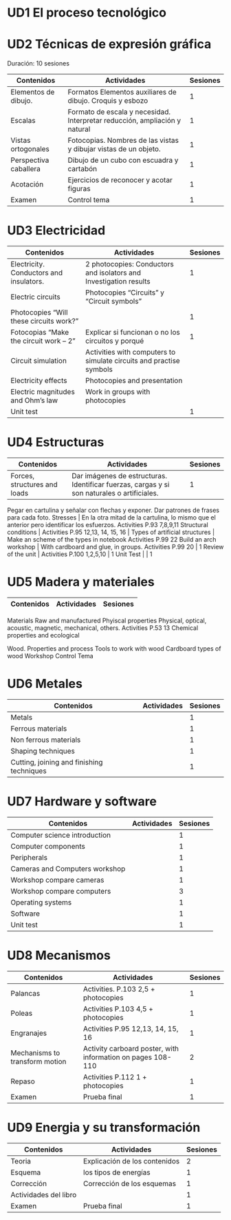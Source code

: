 # UD1 El proceso tecnológico

# UD2 Técnicas de expresión gráfica

Duración: 10 sesiones

Contenidos | Actividades | Sesiones
-- | -- | --
Elementos de dibujo. | Formatos Elementos auxiliares de dibujo. Croquis y esbozo | 1
Escalas | Formato de escala y necesidad.  Interpretar  reducción, ampliación y natural | 1
Vistas ortogonales | Fotocopias. Nombres de las vistas y dibujar vistas de un objeto. | 1
Perspectiva caballera | Dibujo  de un cubo con escuadra y  cartabón | 1
Acotación | Ejercicios de reconocer y acotar figuras | 1
Examen | Control tema | 1


# UD3 Electricidad

Contenidos | Actividades | Sesiones
-- | -- | --
Electricity. Conductors and insulators. | 2 photocopies: Conductors and isolators and Investigation results | 1
Electric circuits | Photocopies “Circuits” y “Circuit symbols” | 
Photocopies “Will these circuits work?” |  | 1
Fotocopias “Make the circuit work – 2” | Explicar si funcionan o no los circuitos y porqué | 1
Circuit simulation | Activities with computers to simulate circuits and practise symbols | 
Electricity effects | Photocopies and presentation | 
Electric magnitudes and Ohm’s law | Work in groups with photocopies
Unit test |  | 1

# UD4 Estructuras

Contenidos | Actividades | Sesiones
-- | -- | --
Forces, structures and loads | Dar imágenes de estructuras. Identificar fuerzas, cargas y si son naturales o artificiales.  | 1
Pegar en cartulina y señalar con flechas y exponer.
Dar patrones de frases para cada foto.
Stresses | En la otra mitad de la cartulina, lo mismo que el anterior pero identificar los esfuerzos.
Activities P.93 7,8,9,11
Structural conditions | Activities P.95 12,13, 14, 15, 16 | 
Types of artificial structures | Make an scheme of the types in notebook
Activities P.99 22
Build an arch workshop | With cardboard and glue, in groups. Activities P.99 20 | 1
Review of the unit | Activities P.100 1,2,5,10 | 1
Unit Test |  | 1

# UD5 Madera y materiales

Contenidos | Actividades | Sesiones
-- | -- | --
Materials
Raw and manufactured
Phyiscal properties
Physical, optical, acoustic, magnetic, mechanical, others.
Activities P.53 13
Chemical properties and ecological

Wood. Properties and process
Tools to work with wood
Cardboard types of wood Workshop
Control Tema

# UD6 Metales

Contenidos | Actividades | Sesiones
-- | -- | --
Metals |	| 1
Ferrous materials	 |	| 1
Non ferrous materials	 |	| 1
Shaping techniques	 |	| 1
Cutting, joining and finishing techniques	 |	| 1

# UD7 Hardware y software

Contenidos | Actividades | Sesiones
-- | -- | --
Computer science introduction	| | 1
Computer components	| | 1
Peripherals	| | 1
Cameras and Computers workshop	| | 1
Workshop compare cameras	| | 1
Workshop compare computers	| | 3
Operating systems	| | 1
Software	| | 1
Unit test	| | 1

# UD8 Mecanismos

Contenidos | Actividades | Sesiones
-- | -- | --
Palancas | Activities. P.103 2,5 + photocopies	| 1
Poleas | Activities P.103 4,5 + photocopies | 1
Engranajes | Activities P.95 12,13, 14, 15, 16	| 1
Mechanisms to transform motion | Activity carboard poster, with information on pages 108-110	| 2
Repaso | Activities P.112 1 + photocopies	| 1
Examen | Prueba final |	1

# UD9 Energia y su transformación

Contenidos | Actividades | Sesiones
-- | -- | --
Teoria | Explicación de los contenidos | 2 
Esquema | los tipos de energías  | 1
Corrección |Corrección de los esquemas |  1 
Actividades del libro |  | 1 
Examen | Prueba final | 1 


